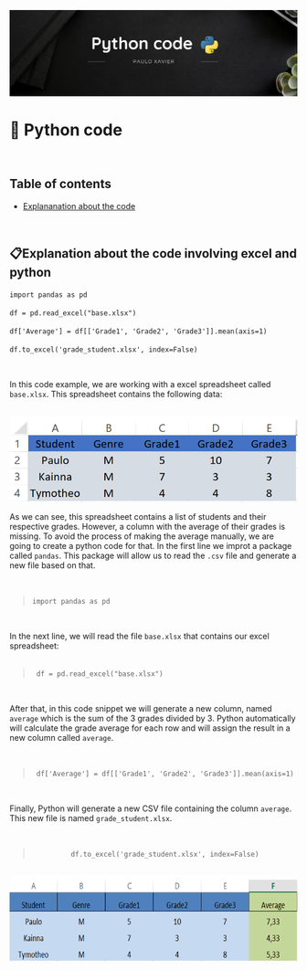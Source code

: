 ![Python image](https://github.com/paulo-xavier/uc10-documentation/blob/main/assets/python.png)

# 🐍 Python code 

<br>

 ## Table of contents
- [Explananation about the code](#explanation-abut-the-code-involving-excel-and-python)

<br>

## 📋Explanation about the code involving excel and python


```
import pandas as pd

df = pd.read_excel("base.xlsx") 

df['Average'] = df[['Grade1', 'Grade2', 'Grade3']].mean(axis=1)

df.to_excel('grade_student.xlsx', index=False)
```

<br>

 In this code example, we are working with a excel spreadsheet called `base.xlsx`. This spreadsheet contains the following data: 
 <br><br>


 <img src = "https://github.com/paulo-xavier/uc10-documentation/blob/main/assets/excel1.png" width="550px" height="150px">


<br>

As we can see, this spreadsheet contains a list of students and their respective grades. However, a column with the average of their grades is missing. To avoid the process of making the average manually, we are going to create a python code for that. 
In the first line we improt a package called <code>pandas</code>. This package will allow us to read the <code>.csv</code> file and generate a new file based on that. 

<br>

> <code>import pandas as pd </code> </p>

<br>

In the next line, we will read the file `base.xlsx` that contains our excel spreadsheet:
<br> <br>

>  <code> df = pd.read_excel("base.xlsx")</code>  </p>
<br>

After that, in this code snippet we will generate a new column, named `average` which is the sum of the 3 grades divided by 3. Python automatically will calculate the grade average for each row and will assign the result in a new column called `average`.   

<br>

> <p align = "center" > <code> df['Average'] = df[['Grade1', 'Grade2', 'Grade3']].mean(axis=1) </code>  </p>

<br>

Finally, Python will generate a new CSV file containing the column <code>average</code>. This new file is named <code>grade_student.xlsx</code>. 

<br>

> <p align= "center"> <code> df.to_excel('grade_student.xlsx', index=False) </code> </p>

<br>

<img src = "https://github.com/paulo-xavier/uc10-documentation/blob/main/assets/excel2.png" width ="550px" height ="150px">

